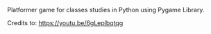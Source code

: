 Platformer game for classes studies in Python using Pygame Library.

Credits to:
https://youtu.be/6gLeplbqtqg
